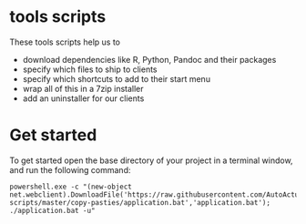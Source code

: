 # tools scripts

These tools scripts help us to

- download dependencies like R, Python, Pandoc and their packages
- specify which files to ship to clients
- specify which shortcuts to add to their start menu
- wrap all of this in a 7zip installer
- add an uninstaller for our clients

# Get started

To get started open the base directory of your project in a terminal window, and run the following command:

```
powershell.exe -c "(new-object net.webclient).DownloadFile('https://raw.githubusercontent.com/AutoActuary/deploy-scripts/master/copy-pasties/application.bat','application.bat'); ./application.bat -u"
```
